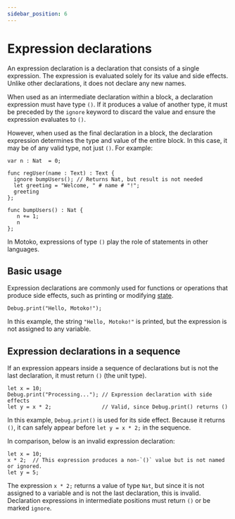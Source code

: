 ```yaml
---
sidebar_position: 6
---
```


# Expression declarations

An expression declaration is a declaration that consists of a single expression. The expression is evaluated solely for its value and side effects. Unlike other declarations, it does not declare any new names.

When used as an intermediate declaration within a block, a declaration expression must have type `()`.
If it produces a value of another type, it must be preceded by the `ignore` keyword to discard the value and ensure the expression evaluates to `()`.

However, when used as the final declaration in a block, the declaration expression determines the type and value of the entire block. In this case, it may be of any valid type, not just `()`.
For example:

```motoko no-repl
var n : Nat  = 0;

func regUser(name : Text) : Text {
  ignore bumpUsers(); // Returns Nat, but result is not needed
  let greeting = "Welcome, " # name # "!";
  greeting
};

func bumpUsers() : Nat {
   n += 1;
   n
};
```

In Motoko, expressions of type `()` play the role of statements in other languages.
## Basic usage

Expression declarations are commonly used for functions or operations that produce side effects, such as printing or modifying [state](https://internetcomputer.org/docs/motoko/fundamentals/state).

```motoko no-repl
Debug.print("Hello, Motoko!");
```

In this example, the string `"Hello, Motoko!"` is printed, but the expression is not assigned to any variable.

## Expression declarations in a sequence

If an expression appears inside a sequence of declarations but is not the last declaration, it must return `()` (the unit type).

```motoko no-repl
let x = 10;
Debug.print("Processing..."); // Expression declaration with side effects
let y = x * 2;                // Valid, since Debug.print() returns ()
```

In this example, `Debug.print()` is used for its side effect. Because it returns `()`, it can safely appear before `let y = x * 2;` in the sequence.

In comparison, below is an invalid expression declaration:

```motoko no-repl
let x = 10;
x * 2;  // This expression produces a non-`()` value but is not named or ignored.
let y = 5;
```

The expression `x * 2;` returns a value of type `Nat`, but since it is not assigned to a variable and is not the last declaration, this is invalid. Declaration expressions in intermediate positions must return `()` or be marked `ignore`.

